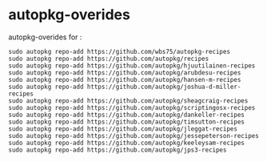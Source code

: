 autopkg-overides
================

autopkg-overides for :


    sudo autopkg repo-add https://github.com/wbs75/autopkg-recipes
    sudo autopkg repo-add https://github.com/autopkg/recipes
    sudo autopkg repo-add https://github.com/autopkg/hjuutilainen-recipes
    sudo autopkg repo-add https://github.com/autopkg/arubdesu-recipes
    sudo autopkg repo-add https://github.com/autopkg/hansen-m-recipes
    sudo autopkg repo-add https://github.com/autopkg/joshua-d-miller-recipes
    sudo autopkg repo-add https://github.com/autopkg/sheagcraig-recipes
    sudo autopkg repo-add https://github.com/autopkg/scriptingosx-recipes
    sudo autopkg repo-add https://github.com/autopkg/dankeller-recipes
    sudo autopkg repo-add https://github.com/autopkg/timsutton-recipes
    sudo autopkg repo-add https://github.com/autopkg/jleggat-recipes
    sudo autopkg repo-add https://github.com/autopkg/jessepeterson-recipes
    sudo autopkg repo-add https://github.com/autopkg/keeleysam-recipes
    sudo autopkg repo-add https://github.com/autopkg/jps3-recipes
